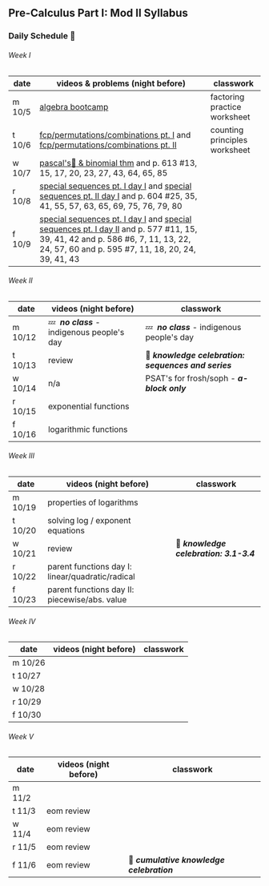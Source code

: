 ## Pre-Calculus Part I: Mod II Syllabus


### Daily Schedule&nbsp;:calendar:

###### Week I
date | videos & problems (night before) | classwork
---- | --------------------- | ---------
m 10/5 | [algebra bootcamp](https://web.microsoftstream.com/video/8d068a77-3b44-411c-b0e6-e3f1ece40d2c)|factoring practice worksheet
t 10/6 | [fcp/permutations/combinations pt. I](https://web.microsoftstream.com/video/ae7489a1-7c02-48e2-9a96-60ae41a5749b) and [fcp/permutations/combinations pt. II](https://web.microsoftstream.com/video/8925169e-5e78-4c3d-9095-ae880ddbe3a6)| counting principles worksheet
w 10/7 | [pascal's:small_red_triangle:&nbsp;& binomial thm](https://web.microsoftstream.com/video/6b1bedbd-b241-47d4-ae96-977c3cf8b75d) and p. 613 #13, 15, 17, 20, 23, 27, 43, 64, 65, 85|
r 10/8 |[special sequences pt. I day I](https://web.microsoftstream.com/video/d31a940b-01bb-4c27-97af-c1adf4870677) and [special sequences pt. II day I](https://web.microsoftstream.com/video/b0d54a35-903b-497c-b14a-2538232fa694) and p. 604 #25, 35, 41, 55, 57, 63, 65, 69, 75, 76, 79, 80|
f 10/9 | [special sequences pt. I day I](https://web.microsoftstream.com/video/3c60a8b7-7e73-4652-97d8-24a0ef171ec6) and [special sequences pt. I day II](https://web.microsoftstream.com/video/9dc6a453-45a7-48eb-9ba0-197b2d218e3b) and p. 577 #11, 15, 39, 41, 42 and p. 586 #6, 7, 11, 13, 22, 24, 57, 60  and p. 595 #7, 11, 18, 20, 24, 39, 41, 43 |

###### Week II
date | videos (night before) | classwork
---- | --------------------- | ---------
m 10/12 | :zzz:&nbsp; ***no class*** - indigenous people's day  | :zzz:&nbsp; ***no class*** - indigenous people's day
t 10/13 |review|:tada:&nbsp;***knowledge celebration: sequences and series***
w 10/14 |n/a| PSAT's for frosh/soph - ***a-block only*** 
r 10/15 | exponential functions |
f 10/16 | logarithmic functions |

###### Week III
date | videos (night before) | classwork
---- | --------------------- | ---------
m 10/19 | properties of logarithms  | 
t 10/20 | solving log / exponent equations |
w 10/21 | review |:tada:&nbsp;***knowledge celebration: 3.1-3.4***
r 10/22 | parent functions day I: linear/quadratic/radical |
f 10/23 | parent functions day II: piecewise/abs. value

###### Week IV
date | videos (night before) | classwork
---- | --------------------- | ---------
m 10/26 |                       | 
t 10/27 |                       |
w 10/28 |                       |
r 10/29 |                       |
f 10/30 |                       |

###### Week V
date | videos (night before) | classwork
---- | --------------------- | ---------
m 11/2 |                       | 
t 11/3 | eom review |
w 11/4 | eom review |
r 11/5 | eom review |
f 11/6 | eom review | :tada:&nbsp;***cumulative knowledge celebration***

